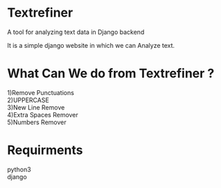 # Textrefiner
A tool for analyzing text data in Django backend

It is a simple django  website in which we can Analyze text.

<h1>What Can We do from Textrefiner ?</h1>
1)Remove Punctuations<br>
2)UPPERCASE<br>
3)New Line Remove<br>
4)Extra Spaces Remover<br>
5)Numbers Remover

<h1>Requirments</h1>
python3<br>
django<br>
